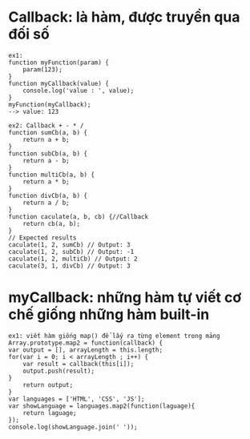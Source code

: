 # Callback: là hàm, được truyền qua đối số
    ex1: 
    function myFunction(param) {
        param(123);
    }
    function myCallback(value) {
        console.log('value : ', value);
    }
    myFunction(myCallback);
    --> value: 123

    ex2: Callback + - * /
    function sumCb(a, b) {
        return a + b;
    }
    function subCb(a, b) {
        return a - b;
    }
    function multiCb(a, b) {
        return a * b;
    }
    function divCb(a, b) { 
        return a / b;
    }
    function caculate(a, b, cb) {//Callback
        return cb(a, b);
    }
    // Expected results
    caculate(1, 2, sumCb) // Output: 3
    caculate(1, 2, subCb) // Output: -1
    caculate(1, 2, multiCb) // Output: 2
    caculate(3, 1, divCb) // Output: 3

# myCallback: những hàm tự viết cơ chế giống những hàm built-in
    ex1: viết hàm giống map() để lấy ra từng element trong mảng
    Array.prototype.map2 = function(callback) {
    var output = [], arrayLength = this.length;
    for(var i = 0; i < arrayLength ; i++) {
        var result = callback(this[i]);
        output.push(result);
    }
        return output;
    }
    var languages = ['HTML', 'CSS', 'JS'];
    var showLanguage = languages.map2(function(laguage){
        return laguage;
    });
    console.log(showLanguage.join(' '));
